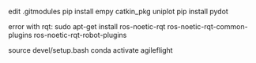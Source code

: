 <!-- Note -->

<!-- Setup -->
edit .gitmodules
pip install empy catkin_pkg uniplot
pip install pydot

error with rqt:
sudo apt-get install ros-noetic-rqt ros-noetic-rqt-common-plugins ros-noetic-rqt-robot-plugins
<!-- Run -->
source devel/setup.bash
conda activate agileflight